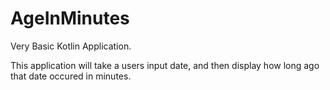 # AgeInMinutes

Very Basic Kotlin Application.

This application will take a users input date, and then display how long ago that date occured in minutes.
